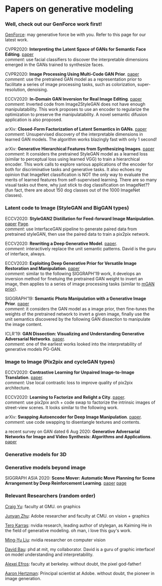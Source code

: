 # Papers on generative modeling 

### Well, check out our GenForce work first!

[GenForce](https://genforce.github.io): may generative force be with you. Refer to this page for our latest work.

CVPR2020: **Interpreting the Latent Space of GANs for Semantic Face Editing**. [paper](https://genforce.github.io/interfacegan) <br>
*comment*: use facial classifiers to discover the interpretable dimensions emerged in the GANs trained to synthesize faces.

CVPR2020: **Image Processing Using Multi-Code GAN Prior**. [paper](https://genforce.github.io/mganprior/) <br>
*comment*: use the pretrained GAN model as a representation prior to facilitate a series of image processing tasks, such as colorization, super-resolution, denoising.

ECCV2020: **In-Domain GAN Inversion for Real Image Editing**. [paper](https://genforce.github.io/idinvert/)
*comment*: Inverted code from Image2StyleGAN does not have enough manipulatability. This work proposes to use an encoder to regularize the optimization to preserve the manipulatability. A novel semantic difusion application is also proposed. 

arXiv: **Closed-Form Factorization of Latent Semantics in GANs**. [paper](https://genforce.github.io/sefa/)<br>
*comment*: Unsupervised discovery of the interpretable dimensions in learned GAN models. The algorithm works blazingly fast with only 1 second!

arXiv: **Generative Hierarchical Features from Synthesizing Images**. [paper](https://genforce.github.io/ghfeat/) <br>
*comment*: It considers the pretrained StyleGAN model as a learned loss (similar to perceptual loss using learned VGG) to train a hierarchical encoder. This work calls to explore various applications of the encoder for both for discriminative tasks and generative tasks. It also echoes my opinion that ImageNet classification is NOT the only way to evaluate the merits of learned features from self-supervised learning. There are so many visual tasks out there, why just stick to dog
classification on ImageNet?? (fun fact, there are about 150 dog classes out of the 1000 ImageNet classes).

### Latent code to Image (StyleGAN and BigGAN types)

ECCV2020: **StyleGAN2 Distillation for Feed-forward Image Manipulation**. [paper](https://arxiv.org/pdf/2003.03581.pdf) [Page](https://github.com/EvgenyKashin/stylegan2-distillation).<br>
*comment*: use InterfaceGAN pipeline to generate paired data from pretrained styleGAN, then use the paired data to train a pix2pix network. 

ECCV2020: **Rewriting a Deep Generative Model**. [paper](https://rewriting.csail.mit.edu/).<br>
*comment*: interactively replace the unit semantic patterns. David is the guru of interface, always. 

ECCV2020: **Exploiting Deep Generative Prior for Versatile Image Restoration and Manipulation**. [paper](https://xingangpan.github.io/projects/DGP.html) <br>
*comment*: similar to the following SIGGRAPH'19 work, it develops an inversion method for finetuing the pretrained GAN weight to invert an image, then applies to a series of image processing tasks (similar to [mGAN prior](https://genforce.github.io/mganprior/)).

SIGGRAPH'19: **Semantic Photo Manipulation with a Generative Image Prior**. [paper](http://ganpaint.io/)<br>
*comment*: it considers the GAN model as a image prior, then fine-tunes the weights of the pretrained network to invert a given image, finally use the unit semantics discovered by the following GAN dissection to manipulate the image content. 

ICLR'19: **GAN Dissection: Visualizing and Understanding Generative Adversarial Networks**. [paper](http://gandissect.csail.mit.edu/).<br>
*comment*: one of the earliest works looked into the interpretability of generative models PG-GAN.

### Image to Image (Pix2pix and cycleGAN types)

ECCV2020: **Contrastive Learning for Unpaired Image-to-Image Translation**. [paper](https://arxiv.org/pdf/2007.15651.pdf).<br>
*comment*: Use local contrastic loss to improve quality of pix2pix architecture.

ECCV2020: **Learning to Factorize and Relight a City**. [paper](https://arxiv.org/pdf/2008.02796).<br>
*comment*: use pix2pix arch + code swap to factorize the intrinsic images of street-view scenes. It looks similar to the following work.

arXiv: **Swapping Autoencoder for Deep Image Manipulation**. [paper](https://arxiv.org/pdf/2007.00653.pdf).<br>
*comment*: use code swapping to disentangle textures and contents. 

a recent survey on GAN dated 6 Aug 2020: **Generative Adversarial Networks for Image and Video Synthesis: Algorithms and Applications**. [paper](https://arxiv.org/pdf/2008.02793.pdf)

### Generative models for 3D

### Generative models beyond image

SIGGRAPH ASIA 2020: **Scene Mover: Automatic Move Planning for Scene Arrangement by Deep Reinforcement Learning**. [paper]() [page](https://reposhub.com/python/deep-learning/HanqingWangAI-SceneMover.html)

### Relevant Researchers (random order)

[Craig Yu](https://craigyuyu.github.io/home/research.html): faculty at GMU. on graphics

[Junyan Zhu](https://www.cs.cmu.edu/~junyanz/): Adobe researcher and faculty at CMU. on vision + graphics

[Tero Karras](https://scholar.google.fi/citations?user=-50qJW8AAAAJ&hl=en): nvidia research, leading author of stylegan, as Kaiming He in the field of generative modeling. oh man, i love this guy's work. 

[Ming-Yu Liu](http://mingyuliu.net/): nvidia researcher on computer vision

[David Bau](https://people.csail.mit.edu/davidbau/home/): phd at mit, my collaborator. David is a guru of graphic interface! on model understanding and interpretability.

[Alexei Efros](https://people.eecs.berkeley.edu/~efros/): faculty at berkeley. without doubt, the pixel god-father!

[Aaron Hertzman](https://research.adobe.com/person/aaron-hertzmann/): Principal scientist at Adobe. without doubt, the pioneer in image generation. 
